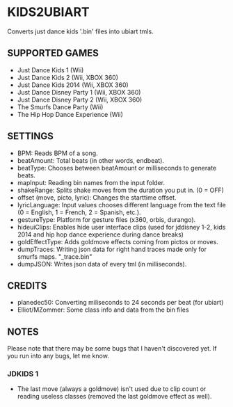 # KIDS2UBIART
Converts just dance kids '.bin' files into ubiart tmls.

## SUPPORTED GAMES
* Just Dance Kids 1 (Wii)
* Just Dance Kids 2 (Wii, XBOX 360)
* Just Dance Kids 2014 (Wii, XBOX 360)
* Just Dance Disney Party 1 (Wii, XBOX 360)
* Just Dance Disney Party 2 (Wii, XBOX 360)
* The Smurfs Dance Party (Wii)
* The Hip Hop Dance Experience (Wii)

## SETTINGS
* BPM: Reads BPM of a song.
* beatAmount: Total beats (in other words, endbeat).
* beatType: Chooses between beatAmount or milliseconds to generate beats.
* mapInput: Reading bin names from the input folder.
* shakeRange: Splits shake moves from the duration you put in. (0 = OFF)
* offset (move, picto, lyric): Changes the starttime offset.
* lyricLanguage: Input values chooses different language from the text file (0 = English, 1 = French, 2 = Spanish, etc.).
* gestureType: Platform for gesture files (x360, orbis, durango).
* hideuiClips: Enables hide user interface clips (used for jddisney 1-2, kids 2014 and hip hop dance experience during dance breaks)
* goldEffectType: Adds goldmove effects coming from pictos or moves.
* dumpTraces: Writing json data for right hand traces made only for smurfs maps. "_trace.bin"
* dumpJSON: Writes json data of every tml (in milliseconds).

## CREDITS
* planedec50: Converting miliseconds to 24 seconds per beat (for ubiart)
* Elliot/MZommer: Some class info and data from the bin files

## NOTES
Please note that there may be some bugs that I haven't discovered yet. If you run into any bugs, let me know.
### JDKIDS 1
* The last move (always a goldmove) isn't used due to clip count or reading useless classes (removed the last goldmove effect as well).

